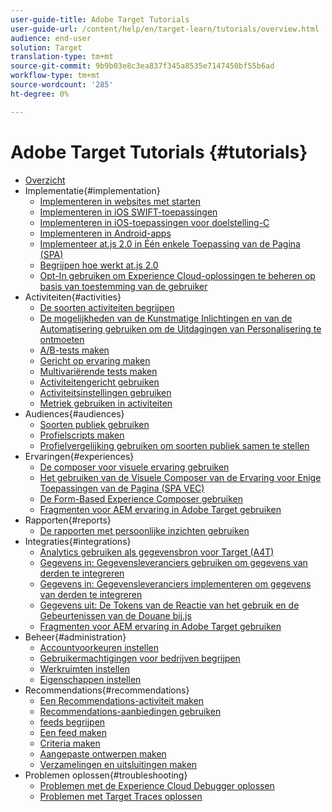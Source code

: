 ```yaml
---
user-guide-title: Adobe Target Tutorials
user-guide-url: /content/help/en/target-learn/tutorials/overview.html
audience: end-user
solution: Target
translation-type: tm+mt
source-git-commit: 9b9b03e8c3ea837f345a8535e7147450bf55b6ad
workflow-type: tm+mt
source-wordcount: '285'
ht-degree: 0%

---
```



# Adobe Target Tutorials {#tutorials}

+ [Overzicht](../overview.md)
+ Implementatie{#implementation}
   + [Implementeren in websites met starten](https://docs.adobe.com/content/help/en/experience-cloud/implementing-in-websites-with-launch/index.html)
   + [Implementeren in iOS SWIFT-toepassingen](https://docs.adobe.com/content/help/en/experience-cloud/implementing-in-mobile-ios-swift-apps-with-launch/index.html)
   + [Implementeren in iOS-toepassingen voor doelstelling-C](https://docs.adobe.com/content/help/en/experience-cloud/implementing-in-mobile-ios-objective-c-apps-with-launch/index.html)
   + [Implementeren in Android-apps](https://docs.adobe.com/content/help/en/experience-cloud/implementing-in-mobile-android-apps-with-launch/index.html)
   + [Implementeer at.js 2.0 in Één enkele Toepassing van de Pagina (SPA)](../implementation/implement-atjs-20-in-a-single-page-application.md)
   + [Begrijpen hoe werkt at.js 2.0](../implementation/understanding-how-atjs-20-works.md)
   + [Opt-In gebruiken om Experience Cloud-oplossingen te beheren op basis van toestemming van de gebruiker](https://docs.adobe.com/content/help/en/core-services-learn/tutorials/id-service/use-opt-in-to-control-experience-cloud-activities-based-on-user-consent.html)
+ Activiteiten{#activities}
   + [De soorten activiteiten begrijpen](../activities/understanding-the-types-of-activities.md)
   + [De mogelijkheden van de Kunstmatige Inlichtingen en van de Automatisering gebruiken om de Uitdagingen van Personalisering te ontmoeten](../activities/use-the-artificial-intelligence-and-automation-capabilities-to-meet-the-challenges-of-personalization.md)
   + [A/B-tests maken](../activities/create-ab-tests.md)
   + [Gericht op ervaring maken](../activities/create-experience-targeting-activities.md)
   + [Multivariërende tests maken](../activities/create-multivariate-tests.md)
   + [Activiteitengericht gebruiken](../activities/use-activity-targeting.md)
   + [Activiteitsinstellingen gebruiken](../activities/use-activity-settings.md)
   + [Metriek gebruiken in activiteiten](../activities/use-metrics-in-activities.md)
+ Audiences{#audiences}
   + [Soorten publiek gebruiken](../audiences/use-audiences.md)
   + [Profielscripts maken](../audiences/create-profile-scripts.md)
   + [Profielvergelijking gebruiken om soorten publiek samen te stellen](../audiences/use-profile-comparison-to-build-audiences.md)
+ Ervaringen{#experiences}
   + [De composer voor visuele ervaring gebruiken](../experiences/use-the-visual-experience-composer.md)
   + [Het gebruiken van de Visuele Composer van de Ervaring voor Enige Toepassingen van de Pagina (SPA VEC)](../experiences/use-the-visual-experience-composer-for-single-page-applications.md)
   + [De Form-Based Experience Composer gebruiken](../experiences/use-the-form-based-experience-composer.md)
   + [Fragmenten voor AEM ervaring in Adobe Target gebruiken](https://helpx.adobe.com/experience-manager/kt/sites/using/experience-fragment-target-offer-feature-video-use.html)
+ Rapporten{#reports}
   + [De rapporten met persoonlijke inzichten gebruiken](../reports/use-the-personalization-insights-reports.md)
+ Integraties{#integrations}
   + [Analytics gebruiken als gegevensbron voor Target (A4T)](../integrations/use-analytics-as-a-data-source-a4t.md)
   + [Gegevens in: Gegevensleveranciers gebruiken om gegevens van derden te integreren](../integrations/use-data-providers-to-integrate-third-party-data.md)
   + [Gegevens in: Gegevensleveranciers implementeren om gegevens van derden te integreren](../integrations/implement-data-providers-to-integrate-third-party-data.md)
   + [Gegevens uit: De Tokens van de Reactie van het gebruik en de Gebeurtenissen van de Douane bij.js](../integrations/use-response-tokens-and-atjs-custom-events.md)
   + [Fragmenten voor AEM ervaring in Adobe Target gebruiken](https://helpx.adobe.com/experience-manager/kt/sites/using/experience-fragment-target-offer-feature-video-use.html)
+ Beheer{#administration}
   + [Accountvoorkeuren instellen](../administration/set-up-account-preferences.md)
   + [Gebruikermachtigingen voor bedrijven begrijpen](../administration/understanding-enterprise-user-permissions.md)
   + [Werkruimten instellen](../administration/set-up-workspaces.md)
   + [Eigenschappen instellen](../administration/set-up-properties.md)
+ Recommendations{#recommendations}
   + [Een Recommendations-activiteit maken](../recommendations/create-a-recommendations-activity.md)
   + [Recommendations-aanbiedingen gebruiken](../recommendations/use-recommendations-offers.md)
   + [feeds begrijpen](../recommendations/understanding-feeds.md)
   + [Een feed maken](../recommendations/create-a-feed.md)
   + [Criteria maken](../recommendations/create-criteria.md)
   + [Aangepaste ontwerpen maken](../recommendations/create-custom-designs.md)
   + [Verzamelingen en uitsluitingen maken](../recommendations/create-collections-and-exclusions.md)
+ Problemen oplossen{#troubleshooting}
   + [Problemen met de Experience Cloud Debugger oplossen](../troubleshooting/troubleshoot-with-the-experience-cloud-debugger.md)
   + [Problemen met Target Traces oplossen](../troubleshooting/troubleshoot-with-target-traces.md)
